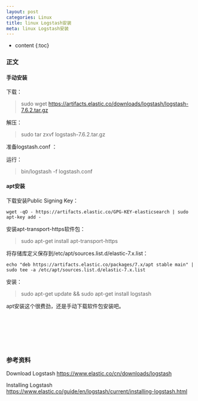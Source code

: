 ```yaml
---
layout: post
categories: Linux
title: linux Logstash安装
meta: linux Logstash安装
---
```

* content
{:toc}

### 正文

#### 手动安装

下载：

> sudo wget https://artifacts.elastic.co/downloads/logstash/logstash-7.6.2.tar.gz

解压：

> sudo tar zxvf logstash-7.6.2.tar.gz

准备logstash.conf ：


运行：

> bin/logstash -f logstash.conf

#### apt安装

下载安装Public Signing Key：
```
wget -qO - https://artifacts.elastic.co/GPG-KEY-elasticsearch | sudo apt-key add -
```

安装apt-transport-https软件包：

> sudo apt-get install apt-transport-https

将存储库定义保存到/etc/apt/sources.list.d/elastic-7.x.list：

```
echo "deb https://artifacts.elastic.co/packages/7.x/apt stable main" | sudo tee -a /etc/apt/sources.list.d/elastic-7.x.list
```

安装：

> sudo apt-get update && sudo apt-get install logstash

apt安装这个很费劲，还是手动下载软件包安装吧。

<br/><br/><br/><br/><br/>
### 参考资料

Download Logstash <https://www.elastic.co/cn/downloads/logstash>

Installing Logstash <https://www.elastic.co/guide/en/logstash/current/installing-logstash.html>




